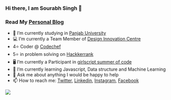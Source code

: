 ### Hi there, I am Sourabh Singh 👋
### Read My [Personal Blog](https://sourabhsingh282.vercel.app/)
- 🔭 I’m currently studying in [Panjab University](https://puchd.ac.in/)
- 💻 I’m currently a Team Member of [Design Innovation Centre](http://dic.puchd.ac.in/)
- 4⭐ Coder @  [Codechef](https://www.codechef.com/users/sourabhsingh28)
- 5⭐ in problem solving on [Hackkerrank](https://www.hackerrank.com/sourabhsingh282)
- 🖥 I’m  currently a Participant in [girlscript summer of code](https://gssoc.girlscript.tech/)
- 🌱 I’m currently learning Javascript, Data structure and Machine Learning 
- 💬 Ask me about anything I would be happy to help
- 📫 How to reach me:   [Twitter](https://twitter.com/home),   [Linkedin](https://www.linkedin.com/in/sourabhsingh282/),   [Instagram](https://www.instagram.com/sourabhsingh282/),   [Facebook](https://www.facebook.com/sourabhsingh282/)
<img src= "https://github-readme-stats.vercel.app/api?username=sourabhsingh282&&show_icons=true&title_color=ffffff&icon_color=bb2acf&text_color=daf7dc&bg_color=151515">

<!--
**sourabhsingh282/sourabhsingh282** is a ✨ _special_ ✨ repository because its `README.md` (this file) appears on your GitHub profile.
- 👯 I’m looking to collaborate on ...
- 🤔 I’m looking for help with ..
- ⚡ Fun fact: - 😄 Pronouns: ...

Here are some ideas to get you started:



-->
